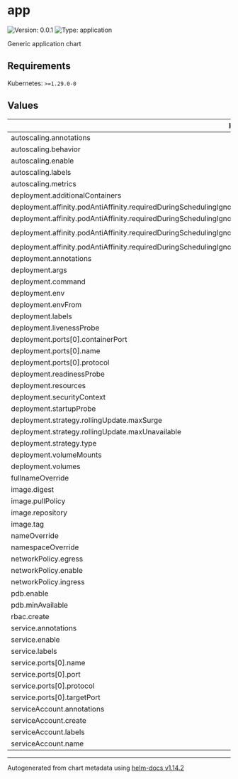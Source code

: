 # app

![Version: 0.0.1](https://img.shields.io/badge/Version-0.0.1-informational?style=flat-square) ![Type: application](https://img.shields.io/badge/Type-application-informational?style=flat-square)

Generic application chart

## Requirements

Kubernetes: `>=1.29.0-0`

## Values

| Key | Type | Default | Description |
|-----|------|---------|-------------|
| autoscaling.annotations | object | `{}` |  |
| autoscaling.behavior | object | `{}` |  |
| autoscaling.enable | bool | `false` |  |
| autoscaling.labels | object | `{}` |  |
| autoscaling.metrics | object | `{}` |  |
| deployment.additionalContainers | list | `[]` |  |
| deployment.affinity.podAntiAffinity.requiredDuringSchedulingIgnoredDuringExecution[0].labelSelector.matchExpressions[0].key | string | `"app.kubernetes.io/name"` |  |
| deployment.affinity.podAntiAffinity.requiredDuringSchedulingIgnoredDuringExecution[0].labelSelector.matchExpressions[0].operator | string | `"In"` |  |
| deployment.affinity.podAntiAffinity.requiredDuringSchedulingIgnoredDuringExecution[0].labelSelector.matchExpressions[0].values[0] | string | `"{{ include \"app.fullname\" . }}"` |  |
| deployment.affinity.podAntiAffinity.requiredDuringSchedulingIgnoredDuringExecution[0].topologyKey | string | `"kubernetes.io/hostname"` |  |
| deployment.annotations | object | `{}` |  |
| deployment.args | list | `[]` |  |
| deployment.command | list | `[]` |  |
| deployment.env | list | `[]` |  |
| deployment.envFrom | list | `[]` |  |
| deployment.labels | object | `{}` |  |
| deployment.livenessProbe | object | `{}` |  |
| deployment.ports[0].containerPort | int | `8080` |  |
| deployment.ports[0].name | string | `"http"` |  |
| deployment.ports[0].protocol | string | `"TCP"` |  |
| deployment.readinessProbe | object | `{}` |  |
| deployment.resources | object | `{}` |  |
| deployment.securityContext | object | `{}` |  |
| deployment.startupProbe | object | `{}` |  |
| deployment.strategy.rollingUpdate.maxSurge | string | `"25%"` |  |
| deployment.strategy.rollingUpdate.maxUnavailable | string | `"25%"` |  |
| deployment.strategy.type | string | `"RollingUpdate"` |  |
| deployment.volumeMounts | list | `[]` |  |
| deployment.volumes | list | `[]` |  |
| fullnameOverride | string | `""` |  |
| image.digest | string | `""` |  |
| image.pullPolicy | string | `""` |  |
| image.repository | string | `""` |  |
| image.tag | string | `""` |  |
| nameOverride | string | `""` |  |
| namespaceOverride | string | `""` |  |
| networkPolicy.egress | object | `{}` |  |
| networkPolicy.enable | bool | `false` |  |
| networkPolicy.ingress | object | `{}` |  |
| pdb.enable | bool | `true` |  |
| pdb.minAvailable | int | `1` |  |
| rbac.create | bool | `true` |  |
| service.annotations | object | `{}` |  |
| service.enable | bool | `true` |  |
| service.labels | object | `{}` |  |
| service.ports[0].name | string | `"http"` |  |
| service.ports[0].port | int | `80` |  |
| service.ports[0].protocol | string | `"TCP"` |  |
| service.ports[0].targetPort | int | `8080` |  |
| serviceAccount.annotations | object | `{}` |  |
| serviceAccount.create | bool | `true` |  |
| serviceAccount.labels | object | `{}` |  |
| serviceAccount.name | string | `""` |  |

----------------------------------------------
Autogenerated from chart metadata using [helm-docs v1.14.2](https://github.com/norwoodj/helm-docs/releases/v1.14.2)
